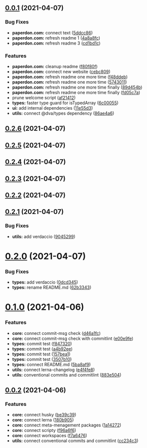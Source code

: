 ## [0.0.1](https://github.com/dvakatsiienko/monorepo-experimental/compare/v0.2.6...v0.0.1) (2021-04-07)


### Bug Fixes

* **paperdon.com:** connect text ([5ddcc86](https://github.com/dvakatsiienko/monorepo-experimental/commit/5ddcc86960c9e1824739966a6c526c1eb9bf984d))
* **paperdon.com:** refresh readme 1 ([4a8a8fc](https://github.com/dvakatsiienko/monorepo-experimental/commit/4a8a8fc0a52d0307efc7c7d0c954f8d7a3fe8f95))
* **paperdon.com:** refresh readme 3 ([cd1bd1c](https://github.com/dvakatsiienko/monorepo-experimental/commit/cd1bd1c6b59af6640c9b4f89e181914be63d5d09))


### Features

* **paperdon.com:** cleanup readme ([f80f80f](https://github.com/dvakatsiienko/monorepo-experimental/commit/f80f80f11e17bc68942bb8dd117d79c36aaf88c5))
* **paperdon.com:** connect new website ([cebc809](https://github.com/dvakatsiienko/monorepo-experimental/commit/cebc809f876b93e2321e6c4ad1769fbb485c6c4e))
* **paperdon.com:** refresh readme one more time ([f48ddeb](https://github.com/dvakatsiienko/monorepo-experimental/commit/f48ddeb3b674b5e4fbb0aa5e139fbd78d1669f04))
* **paperdon.com:** refresh readme one more time ([5743011](https://github.com/dvakatsiienko/monorepo-experimental/commit/574301187111a0b1466af8588e999a72ee824211))
* **paperdon.com:** refresh readme one more time finally ([89d454b](https://github.com/dvakatsiienko/monorepo-experimental/commit/89d454bcdb6982fb36fdf9b824aab1b2273c049b))
* **paperdon.com:** refresh readme one more time finally ([fd05c7a](https://github.com/dvakatsiienko/monorepo-experimental/commit/fd05c7ab0c5b17e506f72cfaa3836d249d8e40c8))
* prune welcome script ([af21412](https://github.com/dvakatsiienko/monorepo-experimental/commit/af2141285c4b1bcbdadc308dd1e69a80c7b5931f))
* **types:** faster type guard for isTypedArray ([6c00055](https://github.com/dvakatsiienko/monorepo-experimental/commit/6c0005586bb8f5180af3fb9d879f015a0e5a8a5e))
* **ui:** add internal dependencies ([11e55d3](https://github.com/dvakatsiienko/monorepo-experimental/commit/11e55d31f8a1fffe2118989d64fd9278693f7370))
* **utils:** connect @dva/types dependency ([86ae4a6](https://github.com/dvakatsiienko/monorepo-experimental/commit/86ae4a6048a8ce0c79117e47165aafbc75875fec))



## [0.2.6](https://github.com/dvakatsiienko/monorepo-experimental/compare/v0.2.5...v0.2.6) (2021-04-07)



## [0.2.5](https://github.com/dvakatsiienko/monorepo-experimental/compare/v0.2.4...v0.2.5) (2021-04-07)



## [0.2.4](https://github.com/dvakatsiienko/monorepo-experimental/compare/v0.2.3...v0.2.4) (2021-04-07)



## [0.2.3](https://github.com/dvakatsiienko/monorepo-experimental/compare/v0.2.2...v0.2.3) (2021-04-07)



## [0.2.2](https://github.com/dvakatsiienko/monorepo-experimental/compare/v0.2.1...v0.2.2) (2021-04-07)



## [0.2.1](https://github.com/dvakatsiienko/monorepo-experimental/compare/v0.2.0...v0.2.1) (2021-04-07)


### Bug Fixes

* **utils:** add verdaccio ([9045299](https://github.com/dvakatsiienko/monorepo-experimental/commit/9045299e6379a35fea3407a1aeeedae3ea3cfdf9))



# [0.2.0](https://github.com/dvakatsiienko/monorepo-experimental/compare/v0.1.0...v0.2.0) (2021-04-07)


### Bug Fixes

* **types:** add verdaccio ([0dcd345](https://github.com/dvakatsiienko/monorepo-experimental/commit/0dcd345275d064739dcd1c65f2fbf2571ceea14c))
* **types:** rename README.md ([62b3343](https://github.com/dvakatsiienko/monorepo-experimental/commit/62b3343c75e038f0617bbea3114506a08a555d42))



# [0.1.0](https://github.com/dvakatsiienko/monorepo-experimental/compare/v0.0.2...v0.1.0) (2021-04-06)


### Features

* **core:** connect commit-msg check ([d46a1fc](https://github.com/dvakatsiienko/monorepo-experimental/commit/d46a1fc5ae06f46d50b1853c56b4c3372406dbe0))
* **core:** connect commit-msg check with commitlint ([e00e9fe](https://github.com/dvakatsiienko/monorepo-experimental/commit/e00e9fe2a9fe545017184f7db434d71973cfaaa0))
* **types:** commit test ([f847320](https://github.com/dvakatsiienko/monorepo-experimental/commit/f847320e2055ca1fd7e0c720bc55f072a54f9958))
* **types:** commit test ([a4b92ee](https://github.com/dvakatsiienko/monorepo-experimental/commit/a4b92ee2c66ce874a7c7b16bfd60d39f1b645fe5))
* **types:** commit test ([157bea1](https://github.com/dvakatsiienko/monorepo-experimental/commit/157bea1903ba9b62d011aa88e0f1c50c1ab77901))
* **types:** commit test ([3507b10](https://github.com/dvakatsiienko/monorepo-experimental/commit/3507b10a1e004939676917ed52c4f71ed10b052e))
* **types:** connect README.md ([5ba8af9](https://github.com/dvakatsiienko/monorepo-experimental/commit/5ba8af9d09933bb62d8f4a11a06916c0389664a5))
* **utils:** connect lerna-changelog ([e4f4fe8](https://github.com/dvakatsiienko/monorepo-experimental/commit/e4f4fe8bb6ad80c5df6839b9f657d9a89d4f39aa))
* **utils:** conventional commits and commitlint ([883e504](https://github.com/dvakatsiienko/monorepo-experimental/commit/883e50484f4f4ac1e4b10585ef0c4c95716c0aab))



## [0.0.2](https://github.com/dvakatsiienko/monorepo-experimental/compare/f7a6476abe4197b3914cbea25de12c4b71e29ed3...v0.0.2) (2021-04-06)


### Features

* **core:** connect husky ([be39c39](https://github.com/dvakatsiienko/monorepo-experimental/commit/be39c3903c4b244773bf4c308d7125d10bc4ed9f))
* **core:** connect lerna ([180b905](https://github.com/dvakatsiienko/monorepo-experimental/commit/180b905f53acab2d13d725c84a7ae3f93f4411ed))
* **core:** connect meta-menagement packages ([1a14272](https://github.com/dvakatsiienko/monorepo-experimental/commit/1a142728cb85a6a3ee5af2845cd8594565cf3d6d))
* **core:** connect scripty ([f96a6f6](https://github.com/dvakatsiienko/monorepo-experimental/commit/f96a6f699240cbb2d88ce0b7cdde47c71c6b3a7d))
* **core:** connect workspaces ([f7a6476](https://github.com/dvakatsiienko/monorepo-experimental/commit/f7a6476abe4197b3914cbea25de12c4b71e29ed3))
* **utils:** connect conventional commits and commitlint ([cc234c3](https://github.com/dvakatsiienko/monorepo-experimental/commit/cc234c3d5d3358261a3c170673c9cbd08ede54f7))



